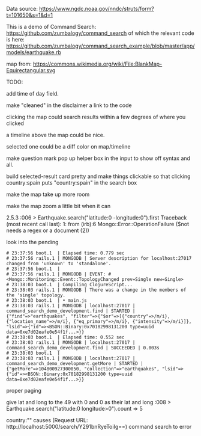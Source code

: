 Data source: https://www.ngdc.noaa.gov/nndc/struts/form?t=101650&s=1&d=1

This is a demo of Command Search: https://github.com/zumbalogy/command_search
of which the relevant code is here: https://github.com/zumbalogy/command_search_example/blob/master/app/models/earthquake.rb

map from: https://commons.wikimedia.org/wiki/File:BlankMap-Equirectangular.svg

TODO:

add time of day field. 

make "cleaned" in the disclaimer a link to the code

clicking the map could search results within a few degrees of where you clicked

a timeline above the map could be nice.

selected one could be a diff color on map/timeline

make question mark pop up helper box in the input to show off syntax and all.

build selected-result card pretty and make things clickable so that clicking country:spain puts "country:spain" in the search box

make the map take up more room

make the map zoom a little bit when it can

2.5.3 :006 > Earthquake.search("latitude:0 -longitude:0").first
Traceback (most recent call last):
        1: from (irb):6
Mongo::Error::OperationFailure ($not needs a regex or a document (2))

look into the pending
```
# 23:37:56 boot.1  | Elapsed time: 0.779 sec
# 23:37:56 rails.1 | MONGODB | Server description for localhost:27017 changed from 'unknown' to 'standalone'.
# 23:37:56 boot.1  |
# 23:37:56 rails.1 | MONGODB | EVENT: #<Mongo::Monitoring::Event::TopologyChanged prev=Single new=Single>
# 23:38:03 boot.1  | Compiling ClojureScript...
# 23:38:03 rails.1 | MONGODB | There was a change in the members of the 'single' topology.
# 23:38:03 boot.1  | • main.js
# 23:38:03 rails.1 | MONGODB | localhost:27017 | command_search_demo_development.find | STARTED | {"find"=>"earthquakes", "filter"=>{"$or"=>[{"country"=>/m/i}, {"location_name"=>/m/i}, {"eq_primary"=>/m/i}, {"intensity"=>/m/i}]}, "lsid"=>{"id"=><BSON::Binary:0x70182998131200 type=uuid data=0xe7d02eafe0e54f1f...>}}
# 23:38:03 boot.1  | Elapsed time: 0.552 sec
# 23:38:03 rails.1 | MONGODB | localhost:27017 | command_search_demo_development.find | SUCCEEDED | 0.003s
# 23:38:03 boot.1  |
# 23:38:03 rails.1 | MONGODB | localhost:27017 | command_search_demo_development.getMore | STARTED | {"getMore"=>104800927300050, "collection"=>"earthquakes", "lsid"=>{"id"=><BSON::Binary:0x70182998131200 type=uuid data=0xe7d02eafe0e54f1f...>}}
```

proper paging

give lat and long to the 49 with 0 and 0 as their lat and long
:008 > Earthquake.search("latitude:0 longitude>0").count
 => 5


country:"" causes (Request URL: http://localhost:5000/search/Y291bnRyeToiIg==) command search to error
